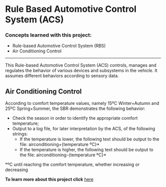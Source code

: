 # Rule Based Automotive Control System (ACS)

### Concepts learned with this project:
 
- Rule-based Automotive Control System (RBS)
- Air Conditioning Control

---

This Rule-based Automotive Control System (ACS) controls, manages and regulates the behavior of various devices and subsystems in the vehicle. It assumes different behaviors according to sensory data.

## Air Conditioning Control

According to comfort temperature values, namely 15ºC Winter+Autumn and 25ºC
Spring+Summer, the SBR demonstrates the following behavior:

 - Check the season in order to identify the appropriate comfort temperature;
 - Output to a log file, for later interpretation by the ACS, of the following strings:
     - If the temperature is lower, the following text should be output to the file:
    airconditioning+{temperature ºC}*
     - If the temperature is higher, the following text should be output to the file:
    airconditioning-{temperature ºC}*
    
*ºC until reaching the comfort temperature, whether increasing or decreasing

**To learn more about this project click** [here](https://github.com/SusanaMarques/ACS-Rule-Based-Automotive-Control-System/blob/main/project_report.pdf) 

